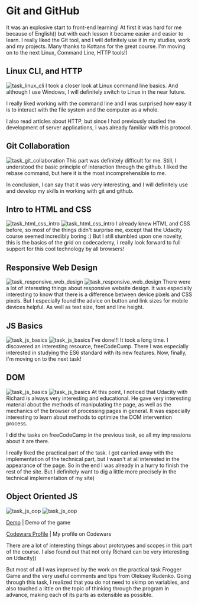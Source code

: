 # Git and GitHub
  It was an explosive start to front-end learning! At first it was hard for me because of English)) but with each lesson it became easier and easier to learn. I really liked the Git tool, and I will definitely use it in my studies, work and my projects. Many thanks to Kottans for the great course. I'm moving on to the next Linux, Command Line, HTTP tools!)

## Linux CLI, and HTTP
![task_linux_cli](https://github.com/webdevtoday/kottans-frontend/blob/master/task_linux_cli/screenshot-linuxsurvival.com-2020.09.06-20_24_16.png)
  I took a closer look at Linux command line basics. And although I use Windows, I will definitely switch to Linux in the near future.

  I really liked working with the command line and I was surprised how easy it is to interact with the file system and the computer as a whole.

  I also read articles about HTTP, but since I had previously studied the development of server applications, I was already familiar with this protocol.

## Git Collaboration
![task_git_collaboration](https://github.com/webdevtoday/kottans-frontend/blob/master/task_git_collaboration/screenshot-classroom.udacity.com-2020.10.14-21_16_13.png)
  This part was definitely difficult for me. Still, I understood the basic principle of interaction through the github. I liked the rebase command, but here it is the most incomprehensible to me.

  In conclusion, I can say that it was very interesting, and I will definitely use and develop my skills in working with git and github.

## Intro to HTML and CSS
![task_html_css_intro](https://github.com/webdevtoday/kottans-frontend/blob/master/task_html_css_intro/screenshot-classroom.udacity.com-2020.10.24-22_42_29.png)
![task_html_css_intro](https://github.com/webdevtoday/kottans-frontend/blob/master/task_html_css_intro/screenshot-www.codecademy.com-2020.10.24-22_43_17.png)
  I already knew HTML and CSS before, so most of the things didn't surprise me, except that the Udacity course seemed incredibly boring :) But I still stumbled upon one novelty, this is the basics of the grid on codecademy, I really look forward to full support for this cool technology by all browsers!

## Responsive Web Design
![task_responsive_web_design](https://github.com/webdevtoday/kottans-frontend/blob/master/task_responsive_web_design/screenshot-classroom.udacity.com-2020.10.26-22_10_00.png)
![task_responsive_web_design](https://github.com/webdevtoday/kottans-frontend/blob/master/task_responsive_web_design/screenshot-flexboxfroggy.com-2020.10.26-22_10_35.png)
  There were a lot of interesting things about responsive website design. It was especially interesting to know that there is a difference between device pixels and CSS pixels. But I especially found the advice on button and link sizes for mobile devices helpful. As well as text size, font and line height.

## JS Basics
![task_js_basics](https://github.com/webdevtoday/kottans-frontend/blob/master/task_js_basics/screenshot-classroom.udacity.com-2020.11.11-07_34_45.png)
![task_js_basics](https://github.com/webdevtoday/kottans-frontend/blob/master/task_js_basics/screenshot-www.freecodecamp.org-2020.11.11-07_35_45.png)
  I've done!!! It took a long time. I discovered an interesting resource, freeCodeCump. There I was especially interested in studying the ES6 standard with its new features. Now, finally, I'm moving on to the next task!

## DOM
![task_js_basics](https://github.com/webdevtoday/kottans-frontend/blob/master/task_js_dom/screenshot-classroom.udacity.com-2020.11.21-11_22_52.png)
![task_js_basics](https://github.com/webdevtoday/kottans-frontend/blob/master/task_js_dom/screenshot-www.freecodecamp.org-2020.11.21-11_24_17.png)
  At this point, I noticed that Udacity with Richard is always very interesting and educational. He gave very interesting material about the methods of manipulating the page, as well as the mechanics of the browser of processing pages in general. It was especially interesting to learn about methods to optimize the DOM intervention process.

  I did the tasks on freeCodeCamp in the previous task, so all my impressions about it are there.

  I really liked the practical part of the task. I got carried away with the implementation of the technical part, but I wasn't at all interested in the appearance of the page. So in the end I was already in a hurry to finish the rest of the site. But I definitely want to dig a little more precisely in the technical implementation of my site)

## Object Oriented JS
![task_js_oop](https://github.com/webdevtoday/kottans-frontend/blob/master/task_js_oop/screenshot-classroom.udacity.com-2020.12.09-14_00_09.png)
![task_js_oop](https://github.com/webdevtoday/kottans-frontend/blob/master/task_js_oop/screenshot-www.codewars.com-2020.12.09-14_02_06.png)

  [Demo](https://webdevtoday.github.io/frogger-game/index.html) | Demo of the game

  [Codewars Profile](https://www.codewars.com/users/AndryWDT) | My profile on Codewars

  There are a lot of interesting things about prototypes and scopes in this part of the course. I also found out that not only Richard can be very interesting on Udacity))

  But most of all I was improved by the work on the practical task Frogger Game and the very useful comments and tips from Oleksey Rudenko. Going through this task, I realized that you do not need to skimp on variables, and also touched a little on the topic of thinking through the program in advance, making each of its parts as extensible as possible.